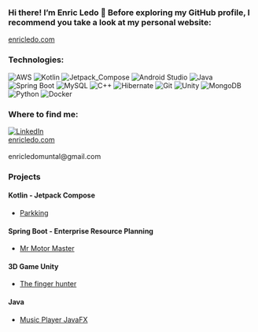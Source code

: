### Hi there! I’m Enric Ledo 👋 Before exploring my GitHub profile, I recommend you take a look at my personal website:
<a href="https://enricledo.com">
  <span>enricledo.com</span>
</a>

### Technologies:
![AWS](https://img.shields.io/badge/Amazon%20Web%20Services-F39800?style=for-the-badge&logo=amazon-aws&labelColor=101010)
![Kotlin](https://img.shields.io/badge/Kotlin-7F3F7F?style=for-the-badge&logo=kotlin&labelColor=101010)
![Jetpack_Compose](https://img.shields.io/badge/Jetpack%20Compose-72b3cc?style=for-the-badge&logo=jetpackcompose&labelColor=101010)
![Android Studio](https://img.shields.io/badge/Android_Studio-3DDC84?style=for-the-badge&logo=android-studio&labelColor=101010)
![Java](https://img.shields.io/badge/Java-FF0000?style=for-the-badge&logo=openjdk&labelColor=101010)
![Spring Boot](https://img.shields.io/badge/Spring_Boot-6DB33F?style=for-the-badge&logo=spring-boot&labelColor=101010)
![MySQL](https://img.shields.io/badge/MySQL-4479A1?style=for-the-badge&logo=mysql&labelColor=101010)
![C++](https://img.shields.io/badge/C++-00599C?style=for-the-badge&logo=c%2B%2B&labelColor=101010)
![Hibernate](https://img.shields.io/badge/Hibernate-59666C?style=for-the-badge&logo=hibernate&labelColor=101010)
![Git](https://img.shields.io/badge/Git-F05032?style=for-the-badge&logo=git&labelColor=101010)
![Unity](https://img.shields.io/badge/Unity-000000?style=for-the-badge&logo=unity&labelColor=101010)
![MongoDB](https://img.shields.io/badge/MongoDB-47A248?style=for-the-badge&logo=mongodb&labelColor=101010)
![Python](https://img.shields.io/badge/Python-F7D650?style=for-the-badge&logo=python&labelColor=101010)
![Docker](https://img.shields.io/badge/Docker%20Compose-1E60E2?style=for-the-badge&logo=docker&labelColor=101010)

### Where to find me:
<a href="https://www.linkedin.com/in/enric-ledo-muntal-00b29a22b/">
  <img src="https://img.shields.io/badge/LinkedIn-0A66C2?style=for-the-badge&logo=linkedin&labelColor=101010" alt="LinkedIn">
</a>
<br>
<a href="https://enricledo.com">
  <span>enricledo.com</span>
</a>
<br>
<br>
enricledomuntal@gmail.com

### Projects
#### Kotlin - Jetpack Compose
- [Parkking]()
#### Spring Boot - Enterprise Resource Planning
- [Mr Motor Master](https://gitlab.com/ledo.muntal.enric/mrmotormaster)
#### 3D Game Unity
- [The finger hunter](https://github.com/EnricLedo/3D-Game-Unity---The-finger-hunter)
#### Java
- [Music Player JavaFX]()
